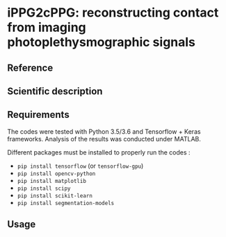 # iPPG2cPPG: reconstructing contact from imaging photoplethysmographic signals


## Reference


## Scientific description


## Requirements
The codes were tested with Python 3.5/3.6 and Tensorflow + Keras frameworks. Analysis of the results was conducted under MATLAB.

Different packages must be installed to properly run the codes : 
- `pip install tensorflow` (or `tensorflow-gpu`)
- `pip install opencv-python`
- `pip install matplotlib`
- `pip install scipy`
- `pip install scikit-learn`
- `pip install segmentation-models`


## Usage

